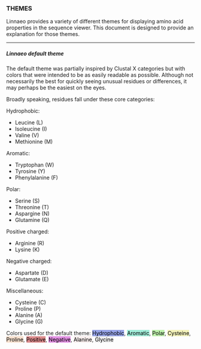 ### THEMES

Linnaeo provides a variety of different themes for displaying amino acid properties in the sequence viewer. This document is designed to provide an explanation for those themes. 

---
##### Linnaeo default theme

The default theme was partially inspired by Clustal X categories but with colors that were intended to be as easily readable as possible. Although not necessarily the best for quickly seeing unusual residues or differences, it may perhaps be the easiest on the eyes. 

Broadly speaking, residues fall under these core categories:

Hydrophobic:
* Leucine (L)
* Isoleucine (I)
* Valine (V)
* Methionine (M)

Aromatic:
* Tryptophan (W)
* Tyrosine (Y)
* Phenylalanine (F) 

Polar:
* Serine (S)
* Threonine (T)
* Aspargine (N)
* Glutamine (Q)

Positive charged:
* Arginine (R)
* Lysine (K)

Negative charged:
* Aspartate (D)
* Glutamate (E)

Miscellaneous:
* Cysteine (C)
* Proline (P)
* Alanine (A)
* Glycine (G)

Colors used for the default theme: 
<span style="background-color: #97a4e8; color: #000000">Hydrophobic</span>, 
<span style="background-color: #a0edd8; color: #000000">Aromatic</span>, 
<span style="background-color: #bef1ac; color: #000000">Polar</span>, 
<span style="background-color: #f4f2ba; color: #000000">Cysteine</span>, 
<span style="background-color: #f6decc; color: #000000">Proline</span>, 
<span style="background-color: #db8a8b; color: #000000">Positive</span>, 
<span style="background-color: #e190e2; color: #000000">Negative</span>, 
<span style="background-color: #f7edec; color: #000000">Alanine</span>, 
<span style="background-color: #efefef; color: #000000">Glycine</span>

